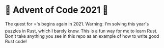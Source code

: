 # 🎄 Advent of Code 2021 🎄

The quest for ⭐'s begins again in 2021.  Warning: I'm solving this year's puzzles
in Rust, which I barely know. This is a fun way for me to learn Rust. Don't take
anything you see in this repo as an example of how to write good Rust code!
